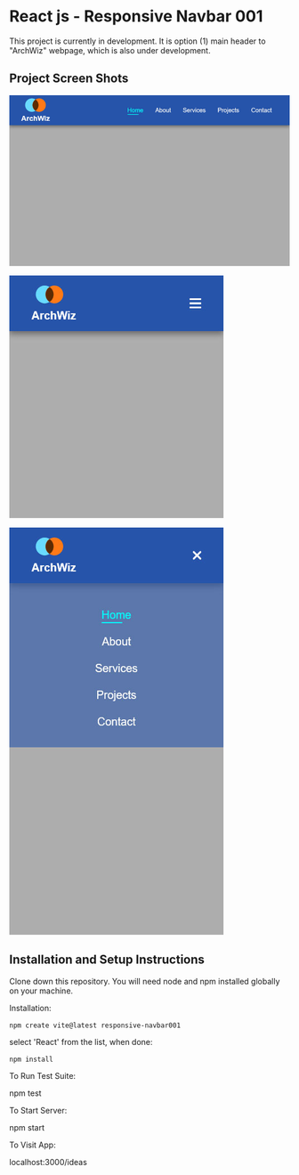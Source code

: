# React js - Responsive Navbar 001

This project is currently in development. It is option (1) main header to "ArchWiz" webpage, which is also under development.

## Project Screen Shots

![Screen shot 001](src/assets/Screen-Shot001.jpg)

![Screen shot 002](src/assets/Screen-Shot002.jpg)

![Screen shot 003](src/assets/Screen-Shot003.jpg)

## Installation and Setup Instructions

Clone down this repository. You will need node and npm installed globally on your machine.

Installation:
```
npm create vite@latest responsive-navbar001
```
select 'React' from the list, when done:

```
npm install
```

To Run Test Suite:

npm test

To Start Server:

npm start

To Visit App:

localhost:3000/ideas
